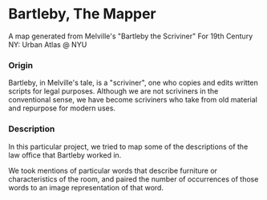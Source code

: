 # Bartleby, The Mapper

A map generated from Melville's "Bartleby the Scriviner" For 19th Century NY: Urban Atlas @ NYU

### Origin

Bartleby, in Melville's tale, is a "scriviner", one who copies and edits written scripts for legal purposes.
Although we are not scriviners in the conventional sense, we have become scriviners who take from old material and
repurpose for modern uses.

### Description

In this particular project, we tried to map some of the descriptions of the law office that Bartleby worked in.

We took mentions of particular words that describe furniture or characteristics of the room, and paired the number of occurrences of those words to an image representation of that word.  

